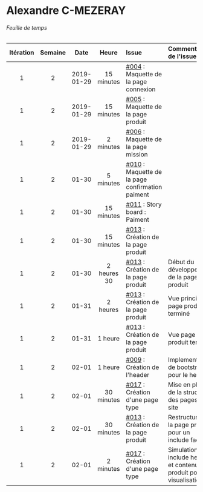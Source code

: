 # Alexandre C-MEZERAY

###### Feuille de temps

|    Itération   |     Semaine    |      Date      |      Heure     |     Issue     |  Commentaires de l&#39;issue  |     GitHub     |
| :------------: | :------------: | :------------: | :------------: | :------------ | :------------ | :------------: |
| 1 | 2 | 2019-01-29 | 15 minutes | [#004](https://github.com/cegepmatane/AcheteTaBaguette/issues/4) :  Maquette de la page connexion |  |  |
| 1 | 2 | 2019-01-29 | 15 minutes | [#005](https://github.com/cegepmatane/AcheteTaBaguette/issues/5) :  Maquette de la page produit |  |  |
| 1 | 2 | 2019-01-29 | 2 minutes | [#006](https://github.com/cegepmatane/AcheteTaBaguette/issues/6) : Maquette de la page mission |  |  |
| 1 | 2 | 01-30 | 5 minutes | [#010](https://github.com/cegepmatane/AcheteTaBaguette/issues/10) : Maquette de la page confirmation paiment |  |  |
| 1 | 2 | 01-30 | 15 minutes | [#011](https://github.com/cegepmatane/AcheteTaBaguette/issues/11) : Story board : Paiment |  |  |
| 1 | 2 | 01-30 | 15 minutes | [#013](https://github.com/cegepmatane/AcheteTaBaguette/issues/13) : Création de la page produit |  |  |
| 1 | 2 | 01-30 | 2 heures 30 | [#013](https://github.com/cegepmatane/AcheteTaBaguette/issues/13) : Création de la page produit | Début du développement de la page de produit |  |
| 1 | 2 | 01-31 | 2 heures | [#013](https://github.com/cegepmatane/AcheteTaBaguette/issues/13) : Création de la page produit | Vue principal page produit terminé |  |
| 1 | 2 | 01-31 | 1 heure | [#013](https://github.com/cegepmatane/AcheteTaBaguette/issues/13) : Création de la page produit | Vue page produit terminé |  |
| 1 | 2 | 02-01 | 1 heure | [#009](https://github.com/cegepmatane/AcheteTaBaguette/issues/9) : Création de l'header | Implementation de bootstrap pour le header |  |
| 1 | 2 | 02-01 | 30 minutes | [#017](https://github.com/cegepmatane/AcheteTaBaguette/issues/17) : Création d'une page type | Mise en place de la structure des pages du site |  |
| 1 | 2 | 02-01 | 30 minutes | [#013](https://github.com/cegepmatane/AcheteTaBaguette/issues/13) : Création de la page produit | Restructure de la page produit pour un include facile |  |
| 1 | 2 | 02-01 | 2 minutes | [#017](https://github.com/cegepmatane/AcheteTaBaguette/issues/17) : Création d'une page type | Simulation include header et contenu produit pour visualisation |  |
